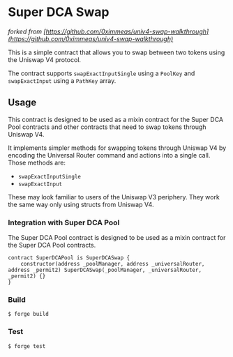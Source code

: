 # Super DCA Swap
_forked from [https://github.com/0ximmeas/univ4-swap-walkthrough](https://github.com/0ximmeas/univ4-swap-walkthrough)_

This is a simple contract that allows you to swap between two tokens using the Uniswap V4 protocol.

The contract supports `swapExactInputSingle` using a `PoolKey` and `swapExactInput` using a `PathKey` array.

## Usage
This contract is designed to be used as a mixin contract for the Super DCA Pool contracts and other contracts that need to swap tokens through Uniswap V4.

It implements simpler methods for swapping tokens through Uniswap V4 by encoding the Universal Router command and actions into a single call. Those methods are:

* `swapExactInputSingle`
* `swapExactInput`

These may look familiar to users of the Uniswap V3 periphery. They work the same way only using structs from Uniswap V4. 

### Integration with Super DCA Pool

The Super DCA Pool contract is designed to be used as a mixin contract for the Super DCA Pool contracts.

```solidity 
contract SuperDCAPool is SuperDCASwap {
    constructor(address _poolManager, address _universalRouter, address _permit2) SuperDCASwap(_poolManager, _universalRouter, _permit2) {}
}
```



### Build
```shell
$ forge build
```

### Test
```shell
$ forge test
```
